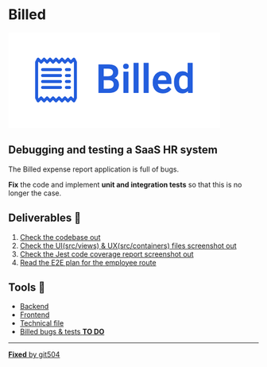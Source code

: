 # Billed

![Logo](./Public/Tools/logo.png)

## Debugging and testing a **SaaS HR** system

The Billed expense report application is full of bugs.

**Fix** the code and implement **unit and integration tests** so that this is no longer the case.

## Deliverables 🚀

1. [Check the codebase out](https://github.com/git504/Billed)
2. [Check the UI(src/views) & UX(src/containers) files screenshot out](https://git504.github.io/Billed/)
3. [Check the Jest code coverage report screenshot out](https://git504.github.io/Billed/)
4. [Read the E2E plan for the employee route](https://git504.github.io/Billed/)

## Tools 🔧

- [Backend](https://github.com/OpenClassrooms-Student-Center/Billed-app-FR-back)
- [Frontend](https://github.com/OpenClassrooms-Student-Center/Billed-app-FR-Front)
- [Technical file](https://github.com/git504/Billed/tree/main/Public)
- [Billed bugs & tests **TO DO**](https://www.notion.so/a7a612fc166747e78d95aa38106a55ec?v=2a8d3553379c4366b6f66490ab8f0b90)

-----
[**Fixed** by git504](https://github.com/git504)
